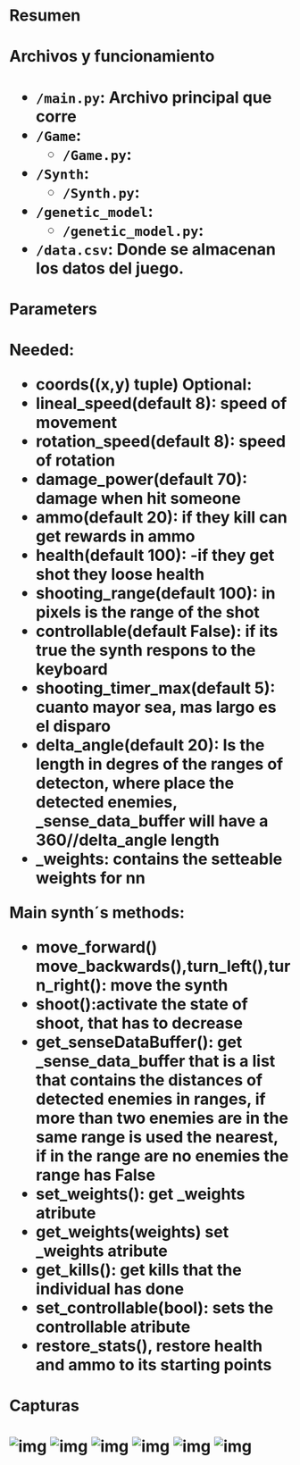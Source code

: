<h1>Resumen<h1>

<h1>Archivos y funcionamiento<h1>
  
* ```/main.py```: Archivo principal que corre<br>
* ```/Game```: <br>
    * ```/Game.py```: <br>
* ```/Synth```: <br>
    * ```/Synth.py```: <br>
* ```/genetic_model```: <br>
   * ```/genetic_model.py```: <br>
* ```/data.csv```: Donde se almacenan los datos del juego.<br>

<h1>Parameters<h1>
  
Needed:
* coords((x,y) tuple)
Optional:
* lineal_speed(default 8): speed of movement
* rotation_speed(default 8): speed of rotation
* damage_power(default 70): damage when hit someone
* ammo(default 20): if they kill can get rewards in ammo
* health(default 100): -if they get shot they loose health
* shooting_range(default 100): in pixels is the range of the shot
* controllable(default False): if its true the synth respons to the keyboard
* shooting_timer_max(default 5): cuanto mayor sea, mas largo es el disparo
* delta_angle(default 20): Is the length in degres of the ranges of detecton,
where place the detected enemies, _sense_data_buffer will have a 360//delta_angle
length
* _weights: contains the setteable weights for nn

Main synth´s methods:
* move_forward() move_backwards(),turn_left(),turn_right(): move the synth
* shoot():activate the state of shoot, that has to decrease
* get_senseDataBuffer(): get _sense_data_buffer that is a list that contains the
distances of detected enemies in ranges, if more than two enemies are in the same
range is used the nearest, if in the range are no enemies the range has False
* set_weights(): get _weights atribute
* get_weights(weights) set _weights atribute
* get_kills(): get kills that the individual has done
* set_controllable(bool): sets the controllable atribute
* restore_stats(), restore health and ammo to its starting points

<h1>Capturas<h1>
  
  ![img](https://github.com/MartinCastillo/IA-Royale/blob/master/captures/1.PNG)
  ![img](https://github.com/MartinCastillo/IA-Royale/blob/master/captures/2.PNG)
  ![img](https://github.com/MartinCastillo/IA-Royale/blob/master/captures/3.PNG)
  ![img](https://github.com/MartinCastillo/IA-Royale/blob/master/captures/4.PNG)
  ![img](https://github.com/MartinCastillo/IA-Royale/blob/master/captures/5.PNG)
  ![img](https://github.com/MartinCastillo/IA-Royale/blob/master/captures/6.PNG)
